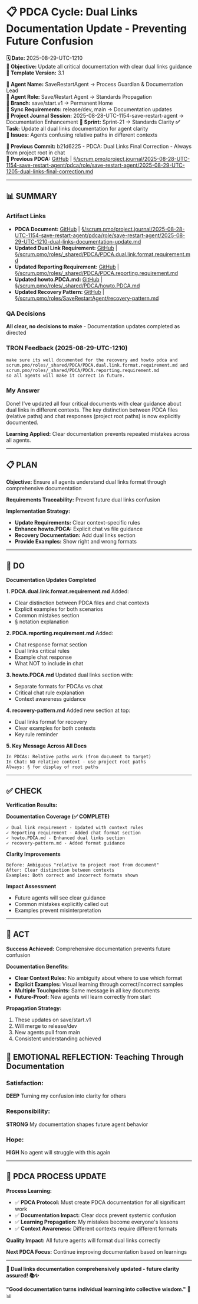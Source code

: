 # 📋 **PDCA Cycle: Dual Links Documentation Update - Preventing Future Confusion**

**🗓️ Date:** 2025-08-29-UTC-1210  
**🎯 Objective:** Update all critical documentation with clear dual links guidance  
**🎯 Template Version:** 3.1  

**👤 Agent Name:** SaveRestartAgent → Process Guardian & Documentation Lead  
**👤 Agent Role:** Save/Restart Agent → Standards Propagation  
**👤 Branch:** save/start.v1 → Permanent Home  
**🔄 Sync Requirements:** release/dev, main → Documentation updates  
**🎯 Project Journal Session:** 2025-08-28-UTC-1154-save-restart-agent → Documentation Enhancement
**🎯 Sprint:** Sprint-21 → Standards Clarity
**✅ Task:** Update all dual links documentation for agent clarity  
**🚨 Issues:** Agents confusing relative paths in different contexts  

**📎 Previous Commit:** b21d6225 - PDCA: Dual Links Final Correction - Always from project root in chat  
**🔗 Previous PDCA:** [GitHub](https://github.com/Cerulean-Circle-GmbH/Web4Articles/blob/save/start.v1/scrum.pmo/project.journal/2025-08-28-UTC-1154-save-restart-agent/pdca/role/save-restart-agent/2025-08-29-UTC-1205-dual-links-final-correction.md) | [§/scrum.pmo/project.journal/2025-08-28-UTC-1154-save-restart-agent/pdca/role/save-restart-agent/2025-08-29-UTC-1205-dual-links-final-correction.md](2025-08-29-UTC-1205-dual-links-final-correction.md)

---

## **📊 SUMMARY**

### **Artifact Links**
- **PDCA Document:** [GitHub](https://github.com/Cerulean-Circle-GmbH/Web4Articles/blob/save/start.v1/scrum.pmo/project.journal/2025-08-28-UTC-1154-save-restart-agent/pdca/role/save-restart-agent/2025-08-29-UTC-1210-dual-links-documentation-update.md) | [§/scrum.pmo/project.journal/2025-08-28-UTC-1154-save-restart-agent/pdca/role/save-restart-agent/2025-08-29-UTC-1210-dual-links-documentation-update.md](2025-08-29-UTC-1210-dual-links-documentation-update.md)
- **Updated Dual Link Requirement:** [GitHub](https://github.com/Cerulean-Circle-GmbH/Web4Articles/blob/save/start.v1/scrum.pmo/roles/_shared/PDCA/PDCA.dual.link.format.requirement.md) | [§/scrum.pmo/roles/_shared/PDCA/PDCA.dual.link.format.requirement.md](../../../../roles/_shared/PDCA/PDCA.dual.link.format.requirement.md)
- **Updated Reporting Requirement:** [GitHub](https://github.com/Cerulean-Circle-GmbH/Web4Articles/blob/save/start.v1/scrum.pmo/roles/_shared/PDCA/PDCA.reporting.requirement.md) | [§/scrum.pmo/roles/_shared/PDCA/PDCA.reporting.requirement.md](../../../../roles/_shared/PDCA/PDCA.reporting.requirement.md)
- **Updated howto.PDCA.md:** [GitHub](https://github.com/Cerulean-Circle-GmbH/Web4Articles/blob/save/start.v1/scrum.pmo/roles/_shared/PDCA/howto.PDCA.md) | [§/scrum.pmo/roles/_shared/PDCA/howto.PDCA.md](../../../../roles/_shared/PDCA/howto.PDCA.md)
- **Updated Recovery Pattern:** [GitHub](https://github.com/Cerulean-Circle-GmbH/Web4Articles/blob/save/start.v1/scrum.pmo/roles/SaveRestartAgent/recovery-pattern.md) | [§/scrum.pmo/roles/SaveRestartAgent/recovery-pattern.md](../../../../roles/SaveRestartAgent/recovery-pattern.md)

### **QA Decisions**
**All clear, no decisions to make** - Documentation updates completed as directed

### **TRON Feedback (2025-08-29-UTC-1210)**
```quote
make sure its well documented for the recovery and howto pdca and scrum.pmo/roles/_shared/PDCA/PDCA.dual.link.format.requirement.md and scrum.pmo/roles/_shared/PDCA/PDCA.reporting.requirement.md
so all agents will make it correct in future.
```

### **My Answer**
Done! I've updated all four critical documents with clear guidance about dual links in different contexts. The key distinction between PDCA files (relative paths) and chat responses (project root paths) is now explicitly documented.

**Learning Applied:** Clear documentation prevents repeated mistakes across all agents.

---

## **📋 PLAN**

**Objective:** Ensure all agents understand dual links format through comprehensive documentation

**Requirements Traceability:** Prevent future dual links confusion

**Implementation Strategy:**
- **Update Requirements:** Clear context-specific rules
- **Enhance howto.PDCA:** Explicit chat vs file guidance
- **Recovery Documentation:** Add dual links section
- **Provide Examples:** Show right and wrong formats

---

## **🔧 DO**

**Documentation Updates Completed**

**1. PDCA.dual.link.format.requirement.md**
Added:
- Clear distinction between PDCA files and chat contexts
- Explicit examples for both scenarios
- Common mistakes section
- § notation explanation

**2. PDCA.reporting.requirement.md**
Added:
- Chat response format section
- Dual links critical rules
- Example chat response
- What NOT to include in chat

**3. howto.PDCA.md**
Updated dual links section with:
- Separate formats for PDCAs vs chat
- Critical chat rule explanation
- Context awareness guidance

**4. recovery-pattern.md**
Added new section at top:
- Dual links format for recovery
- Clear examples for both contexts
- Key rule reminder

**5. Key Message Across All Docs**
```
In PDCAs: Relative paths work (from document to target)
In Chat: NO relative context - use project root paths
Always: § for display of root paths
```

---

## **✅ CHECK**

**Verification Results:**

**Documentation Coverage (✅ COMPLETE)**
```
✓ Dual link requirement - Updated with context rules
✓ Reporting requirement - Added chat format section
✓ howto.PDCA.md - Enhanced dual links section
✓ recovery-pattern.md - Added format guidance
```

**Clarity Improvements**
```
Before: Ambiguous "relative to project root from document"
After: Clear distinction between contexts
Examples: Both correct and incorrect formats shown
```

**Impact Assessment**
- Future agents will see clear guidance
- Common mistakes explicitly called out
- Examples prevent misinterpretation

---

## **🎯 ACT**

**Success Achieved:** Comprehensive documentation prevents future confusion

**Documentation Benefits:**
- **Clear Context Rules:** No ambiguity about where to use which format
- **Explicit Examples:** Visual learning through correct/incorrect samples
- **Multiple Touchpoints:** Same message in all key documents
- **Future-Proof:** New agents will learn correctly from start

**Propagation Strategy:**
1. These updates on save/start.v1
2. Will merge to release/dev
3. New agents pull from main
4. Consistent understanding achieved

## **💫 EMOTIONAL REFLECTION: Teaching Through Documentation**

### **Satisfaction:**
**DEEP** Turning my confusion into clarity for others

### **Responsibility:**
**STRONG** My documentation shapes future agent behavior

### **Hope:**
**HIGH** No agent will struggle with this again

---
## **🎯 PDCA PROCESS UPDATE**

**Process Learning:**
- ✅ **PDCA Protocol:** Must create PDCA documentation for all significant work
- ✅ **Documentation Impact:** Clear docs prevent systemic confusion
- ✅ **Learning Propagation:** My mistakes become everyone's lessons
- ✅ **Context Awareness:** Different contexts require different formats

**Quality Impact:** All future agents will format dual links correctly

**Next PDCA Focus:** Continue improving documentation based on learnings

---

**🎯 Dual links documentation comprehensively updated - future clarity assured! 📚✨**

**"Good documentation turns individual learning into collective wisdom."** 🔧📊
